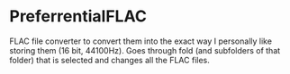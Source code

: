 # PreferrentialFLAC
FLAC file converter to convert them into the exact way I personally like storing them (16 bit, 44100Hz). Goes through fold (and subfolders of that folder) that is selected and changes all the FLAC files.